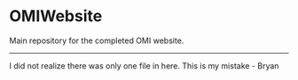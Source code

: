# OMIWebsite
Main repository for the completed OMI website.

***

I did not realize there was only one file in here. This is my mistake - Bryan
